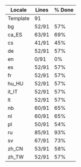 |  Locale  |  Lines  | % Done|
|----------|---------|-------|
| Template |      91 |       |
| bg       |   52/91 |   57% |
| ca_ES    |   63/91 |   69% |
| cs       |   41/91 |   45% |
| de       |   52/91 |   57% |
| en       |    0/91 |    0% |
| es       |   52/91 |   57% |
| fr       |   52/91 |   57% |
| hu_HU    |   52/91 |   57% |
| it_IT    |   52/91 |   57% |
| lt       |   52/91 |   57% |
| nb       |   60/91 |   65% |
| nl       |   60/91 |   65% |
| pl       |   50/91 |   54% |
| ru       |   85/91 |   93% |
| sv       |   67/91 |   73% |
| zh_CN    |   53/91 |   58% |
| zh_TW    |   52/91 |   57% |
